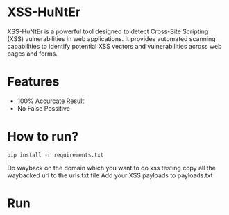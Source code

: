 # XSS-HuNtEr
XSS-HuNtEr is a powerful tool designed to detect Cross-Site Scripting (XSS) vulnerabilities in web applications. It provides automated scanning capabilities to identify potential XSS vectors and vulnerabilities across web pages and forms.

# Features

- 100% Accurcate Result
- No False Possitive

# How to run?
    pip install -r requirements.txt
Do wayback on the domain which you want to do xss testing
copy all the waybacked url to the urls.txt file
Add your XSS payloads to payloads.txt

# Run




